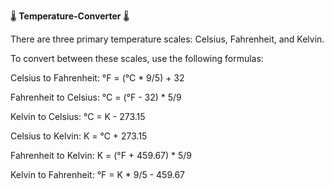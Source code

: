 🌡️  **Temperature-Converter** 🌡️

There are three primary temperature scales: Celsius, Fahrenheit, and Kelvin.

To convert between these scales, use the following formulas:

Celsius to Fahrenheit: °F = (°C * 9/5) + 32


Fahrenheit to Celsius: °C = (°F - 32) * 5/9


Kelvin to Celsius: °C = K - 273.15


Celsius to Kelvin: K = °C + 273.15


Fahrenheit to Kelvin: K = (°F + 459.67) * 5/9


Kelvin to Fahrenheit: °F = K * 9/5 - 459.67

